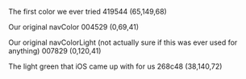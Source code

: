 The first color we ever tried
419544 (65,149,68)

Our original navColor
004529 (0,69,41)

Our original navColorLight (not actually sure if this was ever used for anything)
007829 (0,120,41)

The light green that iOS came up with for us
268c48 (38,140,72)
